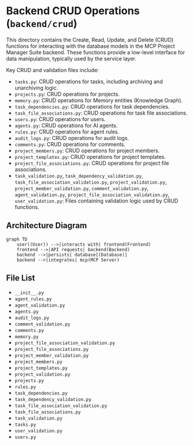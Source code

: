 # Backend CRUD Operations (`backend/crud`)

This directory contains the Create, Read, Update, and Delete (CRUD) functions for interacting with the database models in the MCP Project Manager Suite backend. These functions provide a low-level interface for data manipulation, typically used by the service layer.

Key CRUD and validation files include:

*   `tasks.py`: CRUD operations for tasks, including archiving and unarchiving logic.
*   `projects.py`: CRUD operations for projects.
*   `memory.py`: CRUD operations for Memory entities (Knowledge Graph).
*   `task_dependencies.py`: CRUD operations for task dependencies.
*   `task_file_associations.py`: CRUD operations for task file associations.
*   `users.py`: CRUD operations for users.
*   `agents.py`: CRUD operations for AI agents.
*   `rules.py`: CRUD operations for agent rules.
*   `audit_logs.py`: CRUD operations for audit logs.
*   `comments.py`: CRUD operations for comments.
*   `project_members.py`: CRUD operations for project members.
*   `project_templates.py`: CRUD operations for project templates.
*   `project_file_associations.py`: CRUD operations for project file associations.
*   `task_validation.py`, `task_dependency_validation.py`, `task_file_association_validation.py`, `project_validation.py`, `project_member_validation.py`, `comment_validation.py`, `agent_validation.py`, `project_file_association_validation.py`, `user_validation.py`: Files containing validation logic used by CRUD functions.

## Architecture Diagram
```mermaid
graph TD
    user((User)) -->|interacts with| frontend(Frontend)
    frontend -->|API requests| backend(Backend)
    backend -->|persists| database[(Database)]
    backend -->|integrates| mcp(MCP Server)
```

<!-- File List Start -->
## File List

- `__init__.py`
- `agent_rules.py`
- `agent_validation.py`
- `agents.py`
- `audit_logs.py`
- `comment_validation.py`
- `comments.py`
- `memory.py`
- `project_file_association_validation.py`
- `project_file_associations.py`
- `project_member_validation.py`
- `project_members.py`
- `project_templates.py`
- `project_validation.py`
- `projects.py`
- `rules.py`
- `task_dependencies.py`
- `task_dependency_validation.py`
- `task_file_association_validation.py`
- `task_file_associations.py`
- `task_validation.py`
- `tasks.py`
- `user_validation.py`
- `users.py`

<!-- File List End -->

